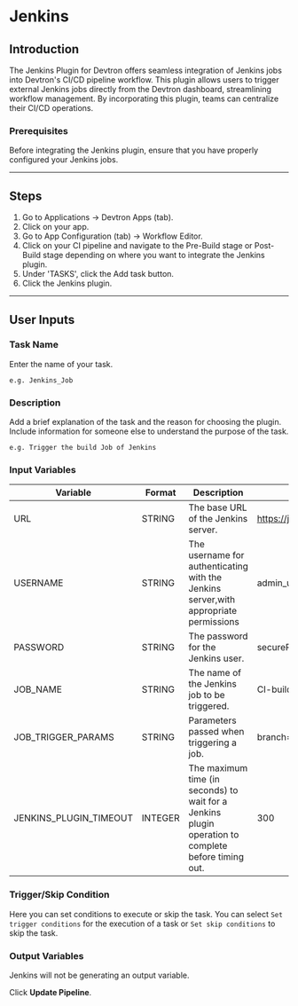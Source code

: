 # Jenkins

## Introduction
The Jenkins Plugin for Devtron offers seamless integration of Jenkins jobs into Devtron's CI/CD pipeline workflow. This plugin allows users to trigger external Jenkins jobs directly from the Devtron dashboard, streamlining workflow management. By incorporating this plugin, teams can centralize their CI/CD operations.

### Prerequisites
Before integrating the Jenkins plugin, ensure that you have properly configured your Jenkins jobs.

---

## Steps
1. Go to Applications → Devtron Apps (tab).
2. Click on your app.
3. Go to App Configuration (tab) → Workflow Editor.
4. Click on your CI pipeline and navigate to the Pre-Build stage or Post-Build stage depending on where you want to integrate the Jenkins plugin.
5. Under 'TASKS', click the Add task button.
6. Click the Jenkins plugin.
---

## User Inputs

### Task Name
Enter the name of your task.

`e.g. Jenkins_Job`

### Description
Add a brief explanation of the task and the reason for choosing the plugin. Include information for someone else to understand the purpose of the task.

`e.g. Trigger the build Job of Jenkins`

### Input Variables

| Variable                 | Format       | Description | Sample Value |
| ------------------------ | ------------ | ----------- | ------------ |
|   URL                    | STRING       | The base URL of the Jenkins server.            | https://jenkins.example.com             |
|   USERNAME               | STRING       | The username for authenticating with the Jenkins server,with appropriate permissions            | admin_user |
|   PASSWORD               | STRING       | The password for the Jenkins user.             | securePass123!             |
|   JOB_NAME               | STRING       | The name of the Jenkins job to be triggered.           | CI-build-job             |
|   JOB_TRIGGER_PARAMS     | STRING       | Parameters passed when triggering a job.            | branch=main&environment=production            |
|   JENKINS_PLUGIN_TIMEOUT | INTEGER       | The maximum time (in seconds) to wait for a Jenkins plugin operation to complete before timing out.            |  300            |

### Trigger/Skip Condition
Here you can set conditions to execute or skip the task. You can select `Set trigger conditions` for the execution of a task or `Set skip conditions` to skip the task.

### Output Variables
Jenkins will not be generating an output variable.

Click **Update Pipeline**.


